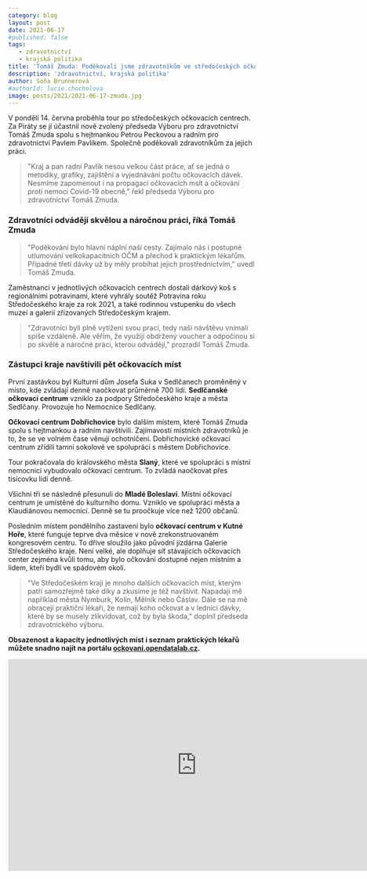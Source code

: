 ```yaml
---
category: blog
layout: post
date: 2021-06-17
#published: false
tags: 
   - zdravotnictví
   - krajská politika
title: 'Tomáš Zmuda: Poděkovali jsme zdravotníkům ve středočeských očkovacích centrech'
description: 'zdravotnictví, krajská politika'
author: Soňa Brunnerová
#authorId: lucie.chocholova
image: posts/2021/2021-06-17-zmuda.jpg
---
```


V pondělí 14. června proběhla tour po středočeských očkovacích centrech. Za Piráty se jí účastnil nově zvolený předseda Výboru pro zdravotnictví Tomáš Zmuda spolu s hejtmankou Petrou Peckovou a radním pro zdravotnictví Pavlem Pavlíkem. Společně poděkovali zdravotníkům za jejich práci.

> "Kraj a pan radní Pavlík nesou velkou část práce, ať se jedná o metodiky, grafiky, zajištění a vyjednávání počtu očkovacích dávek. Nesmíme zapomenout i na propagaci očkovacích msít a očkování proti nemoci Covid-19 obecně," řekl předseda Výboru pro zdravotnictví Tomáš Zmuda.

### Zdravotníci odvádějí skvělou a náročnou práci, říká Tomáš Zmuda

> "Poděkování bylo hlavní náplní naší cesty. Zajímalo nás i postupné utlumování velkokapacitních OČM a přechod k praktickým lékařům. Případné třetí dávky už by měly probíhat jejich prostřednictvím," uvedl Tomáš Zmuda.

Zaměstnanci v jednotlivých očkovacích centrech dostali dárkový koš s regionálními potravinami, které vyhrály soutěž Potravina roku Středočeského kraje za rok 2021, a také rodinnou vstupenku do všech muzeí a galerií zřizovaných Středočeským krajem.

> "Zdravotníci byli plně vytíženi svou prací, tedy naši návštěvu vnímali spíše vzdáleně. Ale věřím, že využijí obdržený voucher a odpočinou si po skvělé a náročné práci, kterou odvádějí," prozradil Tomáš Zmuda.

### Zástupci kraje navštívili pět očkovacích míst
První zastávkou byl Kulturní dům Josefa Suka v Sedlčanech proměněný v místo, kde zvládají denně naočkovat průměrně 700 lidí. **Sedlčanské očkovací centrum** vzniklo za podpory Středočeského kraje a města Sedlčany. Provozuje ho Nemocnice Sedlčany.

**Očkovací centrum Dobřichovice** bylo dalším místem, které Tomáš Zmuda spolu s hejtmankou a radním navštívili. Zajímavostí místních zdravotníků je to, že se ve volném čase věnují ochotničení. Dobřichovické očkovací centrum zřídili tamní sokolové ve spolupráci s městem Dobřichovice.

Tour pokračovala do královského města **Slaný**, které ve spolupráci s místní nemocnicí vybudovalo očkovací centrum. To zvládá naočkovat přes tisícovku lidí denně.

Všichni tři se následně přesunuli do **Mladé Boleslavi**. Místní očkovací centrum je umístěné do kulturního domu. Vzniklo ve spolupráci města a Klaudiánovou nemocnicí. Denně se tu proočkuje více než 1200 občanů.

Posledním místem pondělního zastavení bylo **očkovací centrum v Kutné Hoře**, které funguje teprve dva měsíce v nově zrekonstruovaném kongresovém centru. To dříve sloužilo jako původní jízdárna Galerie Středočeského kraje. Není velké, ale doplňuje síť stávajících očkovacích center zejména kvůli tomu, aby bylo očkování dostupné nejen místním a lidem, kteří bydlí ve spádovém okolí. 

> "Ve Středočeském kraji je mnoho dalších očkovacích míst, kterým patří samozřejmě také díky a zkusíme je též navštívit. Napadají mě například města Nymburk, Kolín, Mělník nebo Čáslav. Dále se na mě obracejí praktiční lékaři, že nemají koho očkovat a v lednici dávky, které by se musely zlikvidovat, což by byla škoda," doplnil předseda zdravotnického výboru.

**Obsazenost a kapacity jednotlivých míst i seznam praktických lékařů můžete snadno najít na portálu [ockovani.opendatalab.cz](https://ockovani.opendatalab.cz/kraj/St%C5%99edo%C4%8Desk%C3%BD).**
<br>
<iframe src="https://www.facebook.com/plugins/video.php?height=432&href=https%3A%2F%2Fwww.facebook.com%2Fpeckovapetra%2Fvideos%2F1130722694088068%2F&show_text=false&width=768&t=0" width="768" height="432" style="border:none;overflow:hidden" scrolling="no" frameborder="0" allowfullscreen="true" allow="autoplay; clipboard-write; encrypted-media; picture-in-picture; web-share" allowFullScreen="true"></iframe>
